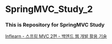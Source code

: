 # SpringMVC_Study_2

<h3> This is Repository for SpringMVC Study </h3>
<a href = "https://www.inflearn.com/course/%EC%8A%A4%ED%94%84%EB%A7%81-mvc-2/dashboard">Inflearn - 스프링 MVC 2편 - 백엔드 웹 개발 활용 기술</a>

